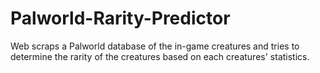 # Palworld-Rarity-Predictor
Web scraps a Palworld database of the in-game creatures and tries to determine the rarity of the creatures based on each creatures' statistics.
